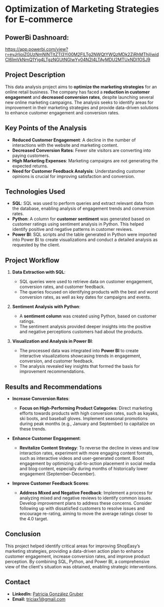 # Optimization of Marketing Strategies for E-commerce

## PowerBi Dashnoard:
https://app.powerbi.com/view?r=eyJrIjoiZGUzNmNlNTItZTI3Yi00M2FlLTg2NWQtYWQzMDk2ZjRhMThjIiwidCI6ImVkNmQ1Yjg4LTgzNGUtNGIwYy04N2I4LTAyMDU2MTUxNDI1OSJ9

## Project Description
This data analysis project aims to **optimize the marketing strategies** for an online retail business. The company has faced a **reduction in customer engagement** and **decreased conversion rates**, despite launching several new online marketing campaigns. The analysis seeks to identify areas for improvement in their marketing strategies and provide data-driven solutions to enhance customer engagement and conversion rates.

## Key Points of the Analysis
- **Reduced Customer Engagement**: A decline in the number of interactions with the website and marketing content.
- **Decreased Conversion Rates**: Fewer site visitors are converting into paying customers.
- **High Marketing Expenses**: Marketing campaigns are not generating the expected returns.
- **Need for Customer Feedback Analysis**: Understanding customer opinions is crucial for improving satisfaction and conversion.

## Technologies Used
- **SQL**: SQL was used to perform queries and extract relevant data from the database, enabling analysis of engagement trends and conversion rates.
- **Python**: A column for **customer sentiment** was generated based on customer ratings using sentiment analysis in Python. This helped identify positive and negative patterns in customer reviews.
- **Power BI**: SQL scripts and the table generated in Python were imported into Power BI to create visualizations and conduct a detailed analysis as requested by the client.

## Project Workflow
1. **Data Extraction with SQL**:
   - SQL queries were used to retrieve data on customer engagement, conversion rates, and customer feedback.
   - The queries focused on identifying products with the best and worst conversion rates, as well as key dates for campaigns and events.

2. **Sentiment Analysis with Python**:
   - A **sentiment column** was created using Python, based on customer ratings.
   - The sentiment analysis provided deeper insights into the positive and negative perceptions customers had about the products.

3. **Visualization and Analysis in Power BI**:
   - The processed data was integrated into **Power BI** to create interactive visualizations showcasing trends in engagement, conversion, and customer feedback.
   - The analysis revealed key insights that formed the basis for improvement recommendations.

## Results and Recommendations
- **Increase Conversion Rates**:
   - **Focus on High-Performing Product Categories**: Direct marketing efforts towards products with high conversion rates, such as kayaks, ski boots, and baseball gloves. Implement seasonal promotions during peak months (e.g., January and September) to capitalize on these trends.

- **Enhance Customer Engagement**:
   - **Revitalize Content Strategy**: To reverse the decline in views and low interaction rates, experiment with more engaging content formats, such as interactive videos and user-generated content. Boost engagement by optimizing call-to-action placement in social media and blog content, especially during months of historically lower engagement (September-December).

- **Improve Customer Feedback Scores**:
   - **Address Mixed and Negative Feedback**: Implement a process for analyzing mixed and negative reviews to identify common issues. Develop improvement plans to address these concerns. Consider following up with dissatisfied customers to resolve issues and encourage re-rating, aiming to move the average ratings closer to the 4.0 target.

## Conclusion
This project helped identify critical areas for improving ShopEasy’s marketing strategies, providing a data-driven action plan to enhance customer engagement, increase conversion rates, and improve product perception. By combining SQL, Python, and Power BI, a comprehensive view of the client's situation was obtained, enabling strategic interventions.

## Contact
- **LinkedIn:** [Patricia González Gruber](https://www.linkedin.com/in/patricia-gonzalez-gruber/)
- **Email:** triciax1@gmail.com
